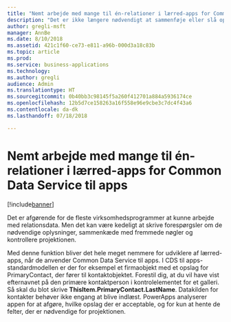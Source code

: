 ```yaml
---
title: "Nemt arbejde med mange til én-relationer i lærred-apps for Common Data Service til apps"
description: "Det er ikke længere nødvendigt at sammenføje eller slå op manuelt. PowerApps udvider automatisk mange til én-relationer, så de nødvendige oplysninger kun er et klik væk."
author: gregli-msft
manager: AnnBe
ms.date: 8/10/2018
ms.assetid: 421c1f60-ce73-e811-a96b-000d3a18c83b
ms.topic: article
ms.prod: 
ms.service: business-applications
ms.technology: 
ms.author: gregli
audience: Admin
ms.translationtype: HT
ms.sourcegitcommit: 0b40bb3c98145f5a260f412701a884a5936174ce
ms.openlocfilehash: 12b5d7ce158263a16f558e96e9cbe3c7dc4f43a6
ms.contentlocale: da-dk
ms.lasthandoff: 07/18/2018

---
```

# <a name="easy-to-work-with-many-to-one-relationships-in-canvas-apps-for-common-data-service-for-apps"></a>Nemt arbejde med mange til én-relationer i lærred-apps for Common Data Service til apps


[!include[banner](../../includes/banner.md)]

Det er afgørende for de fleste virksomhedsprogrammer at kunne arbejde med relationsdata. Men det kan være kedeligt at skrive forespørgsler om de nødvendige oplysninger, sammenkæde med fremmede nøgler og kontrollere projektionen.

Med denne funktion bliver det hele meget nemmere for udviklere af lærred-apps, når de anvender Common Data Service til apps. I CDS til apps-standardmodellen er der for eksempel et firmaobjekt med et opslag for PrimaryContact, der fører til kontaktobjektet. Forestil dig, at du vil have vist efternavnet på den primære kontaktperson i kontrolelementet for et galleri. Så skal du blot skrive **ThisItem.PrimaryContact.LastName**. Datakilden for kontakter behøver ikke engang at blive indlæst. PowerApps analyserer appen for at afgøre, hvilke opslag der er acceptable, og for kun at hente de felter, der er nødvendige for projektionen.


